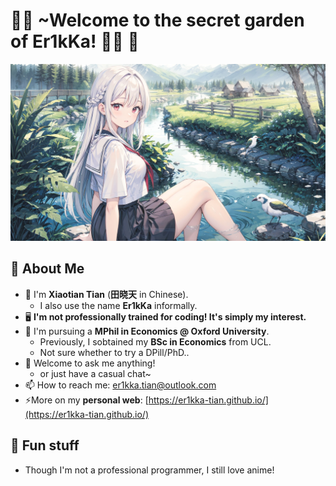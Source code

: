 # 🌟🐁 ~Welcome to the secret garden of Er1kKa! 🐇🌙 👋

<!--
**Er1kKa-Tian/Er1kKa-Tian** is a ✨ _special_ ✨ repository because its `README.md` (this file) appears on your GitHub profile.

Here are some ideas to get you started:

- 🔭 I’m currently working on ...
- 🌱 I’m currently learning ...
- 👯 I’m looking to collaborate on ...
- 🤔 I’m looking for help with ...
- 💬 Ask me about ...
- 📫 How to reach me: ...
- 😄 Pronouns: ...
- ⚡ Fun fact: ...
-->

![a nice pic to enjoy](Alrika_summer.jpg)

## 🐴 About Me

- 🐇 I'm **Xiaotian Tian** (**田晓天** in Chinese).
  - I also use the name **Er1kKa** informally.
- 🖥 **I'm not professionally trained for coding! It's simply my interest.**
- 🏫 I'm pursuing a **MPhil in Economics @ Oxford University**.
  - Previously, I sobtained my **BSc in Economics** from UCL.
  - Not sure whether to try a DPill/PhD..
- 💬 Welcome to ask me anything!
  - or just have a casual chat~
- 📫 How to reach me: er1kka.tian@outlook.com
- ⚡More on my **personal web**: [https://er1kka-tian.github.io/](https://er1kka-tian.github.io/)

## 🐖 Fun stuff

- Though I'm not a professional programmer, I still love anime!